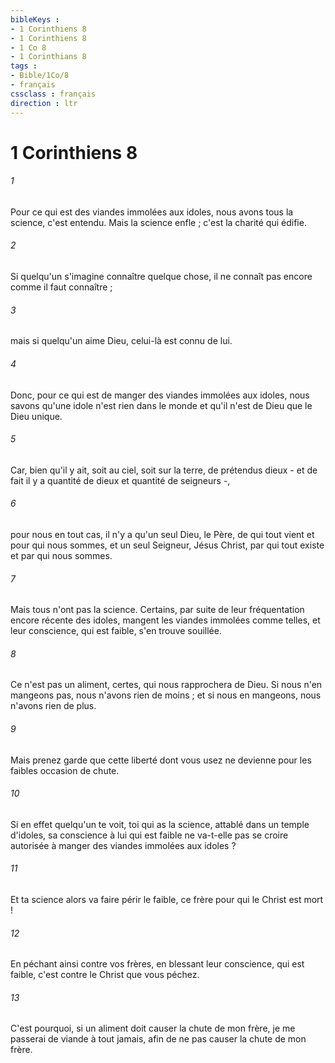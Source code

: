 ```yaml
---
bibleKeys : 
- 1 Corinthiens 8
- 1 Corinthiens 8
- 1 Co 8
- 1 Corinthians 8
tags : 
- Bible/1Co/8
- français
cssclass : français
direction : ltr
---
```


# 1 Corinthiens 8

###### 1
Pour ce qui est des viandes immolées aux idoles, nous avons tous la science, c'est entendu. Mais la science enfle ; c'est la charité qui édifie. 
###### 2
Si quelqu'un s'imagine connaître quelque chose, il ne connaît pas encore comme il faut connaître ; 
###### 3
mais si quelqu'un aime Dieu, celui-là est connu de lui. 
###### 4
Donc, pour ce qui est de manger des viandes immolées aux idoles, nous savons qu'une idole n'est rien dans le monde et qu'il n'est de Dieu que le Dieu unique. 
###### 5
Car, bien qu'il y ait, soit au ciel, soit sur la terre, de prétendus dieux - et de fait il y a quantité de dieux et quantité de seigneurs -, 
###### 6
pour nous en tout cas, il n'y a qu'un seul Dieu, le Père, de qui tout vient et pour qui nous sommes, et un seul Seigneur, Jésus Christ, par qui tout existe et par qui nous sommes. 
###### 7
Mais tous n'ont pas la science. Certains, par suite de leur fréquentation encore récente des idoles, mangent les viandes immolées comme telles, et leur conscience, qui est faible, s'en trouve souillée. 
###### 8
Ce n'est pas un aliment, certes, qui nous rapprochera de Dieu. Si nous n'en mangeons pas, nous n'avons rien de moins ; et si nous en mangeons, nous n'avons rien de plus. 
###### 9
Mais prenez garde que cette liberté dont vous usez ne devienne pour les faibles occasion de chute. 
###### 10
Si en effet quelqu'un te voit, toi qui as la science, attablé dans un temple d'idoles, sa conscience à lui qui est faible ne va-t-elle pas se croire autorisée à manger des viandes immolées aux idoles ? 
###### 11
Et ta science alors va faire périr le faible, ce frère pour qui le Christ est mort ! 
###### 12
En péchant ainsi contre vos frères, en blessant leur conscience, qui est faible, c'est contre le Christ que vous péchez. 
###### 13
C'est pourquoi, si un aliment doit causer la chute de mon frère, je me passerai de viande à tout jamais, afin de ne pas causer la chute de mon frère. 
